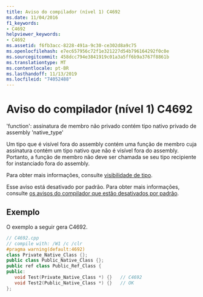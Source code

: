 ```yaml
---
title: Aviso do compilador (nível 1) C4692
ms.date: 11/04/2016
f1_keywords:
- C4692
helpviewer_keywords:
- C4692
ms.assetid: f6fb3acc-8228-491a-9c30-ce302d8a9c75
ms.openlocfilehash: e7ec657956c72f1e321227d54b796164292f0c0e
ms.sourcegitcommit: 458dcc794e3841919c01a3a5ff6b9a3767f8861b
ms.translationtype: MT
ms.contentlocale: pt-BR
ms.lasthandoff: 11/13/2019
ms.locfileid: "74052488"
---
```

# <a name="compiler-warning-level-1-c4692"></a>Aviso do compilador (nível 1) C4692

'function': assinatura de membro não privado contém tipo nativo privado de assembly 'native_type'

Um tipo que é visível fora do assembly contém uma função de membro cuja assinatura contém um tipo nativo que não é visível fora do assembly. Portanto, a função de membro não deve ser chamada se seu tipo recipiente for instanciado fora do assembly.

Para obter mais informações, consulte [visibilidade de tipo](../../dotnet/how-to-define-and-consume-classes-and-structs-cpp-cli.md#BKMK_Type_visibility).

Esse aviso está desativado por padrão. Para obter mais informações, consulte [os avisos do compilador que estão desativados por padrão](../../preprocessor/compiler-warnings-that-are-off-by-default.md).

## <a name="example"></a>Exemplo

O exemplo a seguir gera C4692.

```cpp
// C4692.cpp
// compile with: /W1 /c /clr
#pragma warning(default:4692)
class Private_Native_Class {};
public class Public_Native_Class {};
public ref class Public_Ref_Class {
public:
   void Test(Private_Native_Class *) {}   // C4692
   void Test2(Public_Native_Class *) {}   // OK
};
```